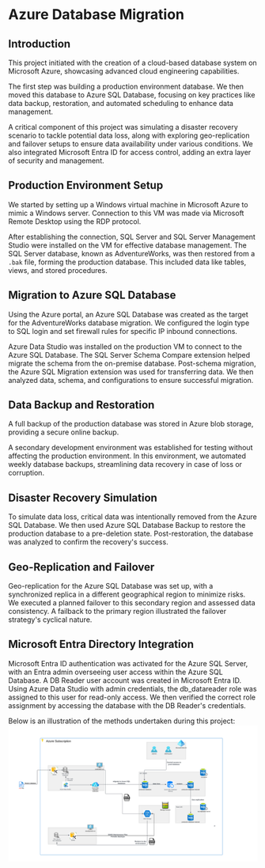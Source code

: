 # Azure Database Migration

## Introduction

This project initiated with the creation of a cloud-based database system on Microsoft Azure, showcasing advanced cloud engineering capabilities.

The first step was building a production environment database. We then moved this database to Azure SQL Database, focusing on key practices like data backup, restoration, and automated scheduling to enhance data management.

A critical component of this project was simulating a disaster recovery scenario to tackle potential data loss, along with exploring geo-replication and failover setups to ensure data availability under various conditions. We also integrated Microsoft Entra ID for access control, adding an extra layer of security and management.

## Production Environment Setup

We started by setting up a Windows virtual machine in Microsoft Azure to mimic a Windows server. Connection to this VM was made via Microsoft Remote Desktop using the RDP protocol.

After establishing the connection, SQL Server and SQL Server Management Studio were installed on the VM for effective database management. The SQL Server database, known as AdventureWorks, was then restored from a `.bak` file, forming the production database. This included data like tables, views, and stored procedures.

## Migration to Azure SQL Database

Using the Azure portal, an Azure SQL Database was created as the target for the AdventureWorks database migration. We configured the login type to SQL login and set firewall rules for specific IP inbound connections.

Azure Data Studio was installed on the production VM to connect to the Azure SQL Database. The SQL Server Schema Compare extension helped migrate the schema from the on-premise database. Post-schema migration, the Azure SQL Migration extension was used for transferring data. We then analyzed data, schema, and configurations to ensure successful migration.

## Data Backup and Restoration

A full backup of the production database was stored in Azure blob storage, providing a secure online backup.

A secondary development environment was established for testing without affecting the production environment. In this environment, we automated weekly database backups, streamlining data recovery in case of loss or corruption.

## Disaster Recovery Simulation

To simulate data loss, critical data was intentionally removed from the Azure SQL Database. We then used Azure SQL Database Backup to restore the production database to a pre-deletion state. Post-restoration, the database was analyzed to confirm the recovery's success.

## Geo-Replication and Failover

Geo-replication for the Azure SQL Database was set up, with a synchronized replica in a different geographical region to minimize risks. We executed a planned failover to this secondary region and assessed data consistency. A failback to the primary region illustrated the failover strategy's cyclical nature.

## Microsoft Entra Directory Integration

Microsoft Entra ID authentication was activated for the Azure SQL Server, with an Entra admin overseeing user access within the Azure SQL Database. A DB Reader user account was created in Microsoft Entra ID. Using Azure Data Studio with admin credentials, the db_datareader role was assigned to this user for read-only access. We then verified the correct role assignment by accessing the database with the DB Reader's credentials.

Below is an illustration of the methods undertaken during this project:
![Azure Project Diagram](Assets/Azure%20Project%20Diagram.png)